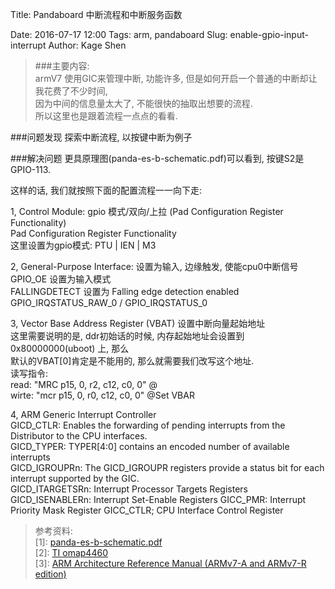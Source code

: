Title: Pandaboard 中断流程和中断服务函数

Date: 2016-07-17 12:00
Tags: arm, pandaboard
Slug: enable-gpio-input-interrupt
Author: Kage Shen

> ###主要内容:  
> armV7 使用GIC来管理中断, 功能许多, 但是如何开启一个普通的中断却让我花费了不少时间,  
> 因为中间的信息量太大了, 不能很快的抽取出想要的流程.  
> 所以这里也是跟着流程一点点的看看.   

###问题发现
探索中断流程, 以按键中断为例子

###解决问题
更具原理图(panda-es-b-schematic.pdf)可以看到, 按键S2是GPIO-113.

这样的话, 我们就按照下面的配置流程一一向下走:

1, Control Module: gpio 模式/双向/上拉 (Pad Configuration Register Functionality)   
   Pad Configuration Register Functionality  
   这里设置为gpio模式: PTU | IEN | M3  

2, General-Purpose Interface: 设置为输入, 边缘触发, 使能cpu0中断信号  
   GPIO_OE 设置为输入模式   
   FALLINGDETECT 设置为 Falling edge detection enabled  
   GPIO_IRQSTATUS_RAW_0 / GPIO_IRQSTATUS_0  
   
3, Vector Base Address Register (VBAT) 设置中断向量起始地址  
   这里需要说明的是, ddr初始话的时候, 内存起始地址会设置到0x80000000(uboot) 上, 那么  
   默认的VBAT[0]肯定是不能用的, 那么就需要我们改写这个地址.  
   读写指令:  
   read: "MRC p15, 0, r2, c12, c0, 0" @  
   wirte: "mcr p15, 0, r0, c12, c0, 0"  @Set VBAR  
   
4, ARM Generic Interrupt Controller  
   GICD_CTLR: Enables the forwarding of pending interrupts from the Distributor to the CPU interfaces.  
   GICD_TYPER: TYPER[4:0] contains an encoded number of available interrupts  
   GICD_IGROUPRn: The GICD_IGROUPR registers provide a status bit for each interrupt supported by the GIC.  
   GICD_ITARGETSRn: Interrupt Processor Targets Registers
   GICD_ISENABLERn: Interrupt Set-Enable Registers
   GICC_PMR: Interrupt Priority Mask Register
   GICC_CTLR; CPU Interface Control Register

> 参考资料:  
> [1]: [panda-es-b-schematic.pdf](http://pandaboard.org/sites/default/files/board_reference/pandaboard-es-b/panda-es-b-schematic.pdf)  
> [2]: [TI omap4460](http://www.ti.com/product/omap4460)  
> [3]: [ARM Architecture Reference Manual (ARMv7-A and ARMv7-R edition)](http://download.csdn.net/detail/heyuanxianzi/7568191)  



